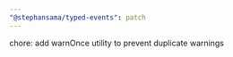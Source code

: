 ```yaml
---
"@stephansama/typed-events": patch
---
```


chore: add warnOnce utility to prevent duplicate warnings
